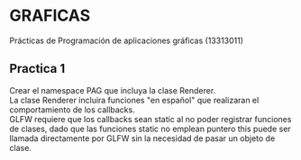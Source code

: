 # GRAFICAS
 Prácticas de Programación de aplicaciones gráficas (13313011)

## Practica 1
Crear el namespace PAG que incluya la clase Renderer. <br>
La clase Renderer incluira funciones "en español" que realizaran el comportamiento de los callbacks. <br>
GLFW requiere que los callbacks sean static al no poder registrar funciones de clases, dado que las funciones static no emplean puntero this  puede ser llamada directamente por GLFW sin la necesidad de pasar un objeto de clase.